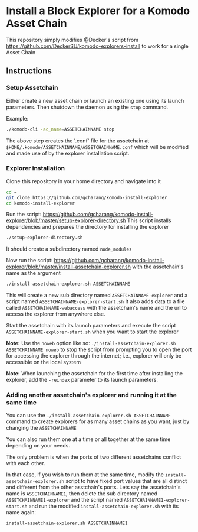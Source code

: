 # Install a Block Explorer for a Komodo Asset Chain

This repository simply modifies @Decker's script from https://github.com/DeckerSU/komodo-explorers-install to work for a single Asset Chain

## Instructions

### Setup Assetchain

Either create a new asset chain or launch an existing one using its launch parameters. Then shutdown the daemon using the `stop` command.

Example:

```bash
./komodo-cli -ac_name=ASSETCHAINNAME stop
```

The above step creates the '.conf' file for the assetchain at `$HOME/.komodo/ASSETCHAINNAME/ASSETCHAINNAME.conf` which will be modified and made use of by the explorer installation script.

### Explorer installation

Clone this repository in your home directory and navigate into it

```bash
cd ~
git clone https://github.com/gcharang/komodo-install-explorer
cd komodo-install-explorer
```

Run the script: https://github.com/gcharang/komodo-install-explorer/blob/master/setup-explorer-directory.sh
This script installs dependencies and prepares the directory for installing the explorer

```bash
./setup-explorer-directory.sh
```

It should create a subdirectory named `node_modules`

Now run the script: https://github.com/gcharang/komodo-install-explorer/blob/master/install-assetchain-explorer.sh with the assetchain's name as the argument

```bash
./install-assetchain-explorer.sh ASSETCHAINNAME
```

This will create a new sub directory named `ASSETCHAINNAME-explorer` and a script named `ASSETCHAINNAME-explorer-start.sh`
It also adds data to a file called `ASSETCHAINNAME-webaccess` with the assetchain's name and the url to access the explorer from anywhere else.

Start the assetchain with its launch parameters and execute the script `ASSETCHAINNAME-explorer-start.sh` when you want to start the explorer

**Note:** Use the `noweb` option like so: `./install-assetchain-explorer.sh ASSETCHAINNAME noweb` to stop the script from prompting you to open the port for accessing the explorer through the internet; i.e., explorer will only be accessible on the local system

**Note:** When launching the assetchain for the first time after installing the explorer, add the `-reindex` parameter to its launch parameters.

### Adding another assetchain's explorer and running it at the same time

You can use the `./install-assetchain-explorer.sh ASSETCHAINNAME` command to create explorers for as many asset chains as you want, just by changing the `ASSETCHAINNAME`

You can also run them one at a time or all together at the same time depending on your needs.

The only problem is when the ports of two different assetchains conflict with each other.

In that case, if you wish to run them at the same time, modify the `install-assetchain-explorer.sh` script to have fixed port values that are all distinct and different from the other asstchain's ports. Lets say the assetchain's name is `ASSETCHAINNAME1`, then delete the sub directory named `ASSETCHAINNAME1-explorer` and the script named `ASSETCHAINNAME1-explorer-start.sh` and run the modified `install-assetchain-explorer.sh` with its name again:

```bash
install-assetchain-explorer.sh ASSETCHAINNAME1
```

